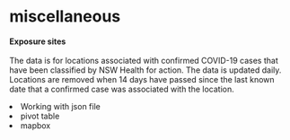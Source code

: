 # miscellaneous

<b>Exposure sites</b>
<br>
<br>
The data is for locations associated with confirmed COVID-19 cases that have been classified by NSW Health for action. The data is updated daily. Locations are removed when 14 days have passed since the last known date that a confirmed case was associated with the location.

<li>Working with json file</li>
<li>pivot table</li>
<li>mapbox</li>
